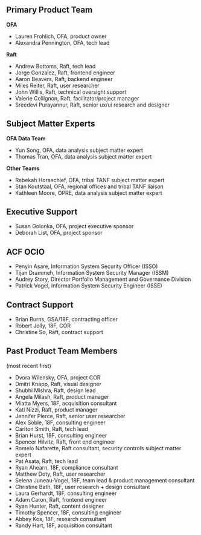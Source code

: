 ## Primary Product Team
**OFA**
* Lauren Frohlich, OFA, product owner
* Alexandra Pennington, OFA, tech lead

**Raft**
* Andrew Bottoms, Raft, tech lead
* Jorge Gonzalez, Raft, frontend engineer
* Aaron Beavers, Raft, backend engineer
* Miles Reiter, Raft, user researcher
* John Willis, Raft, technical oversight support
* Valerie Collignon, Raft, facilitator/project manager
* Sreedevi Purayannur, Raft, senior ux/ui research and designer

## Subject Matter Experts
**OFA Data Team**
* Yun Song, OFA, data analysis subject matter expert
* Thomas Tran, OFA, data analysis subject matter expert

**Other Teams**
* Rebekah Horsechief, OFA, tribal TANF subject matter expert
* Stan Koutstaal, OFA, regional offices and tribal TANF liaison
* Kathleen Moore, OPRE, data analysis subject matter expert

## Executive Support
* Susan Golonka, OFA, project executive sponsor
* Deborah List, OFA, project sponsor

## ACF OCIO
* Penyin Asare, Information System Security Officer (ISSO)
* Tijan Drammeh, Information System Security Manager (ISSM)
* Audrey Story, Director Portfolio Management and Governance Division
* Patrick Vogel, Information System Security Engineer (ISSE)

## Contract Support
* Brian Burns, GSA/18F, contracting officer
* Robert Jolly, 18F, COR
* Christine So, Raft, contract support

## Past Product Team Members
(most recent first)
* Dvora Wilensky, OFA, project COR
* Dmitri Knapp, Raft, visual designer
* Shubhi Mishra, Raft, design lead
* Angela Milash, Raft, product manager
* Miatta Myers, 18F, acquisition consultant
* Kati Nizzi, Raft, product manager
* Jennifer Pierce, Raft, senior user researcher
* Alex Soble, 18F, consulting engineer
* Carlton Smith, Raft, tech lead
* Brian Hurst, 18F, consulting engineer
* Spencer Hilvitz, Raft, front end engineer
* Romelo Nafarette, Raft consultant, security controls subject matter expert
* Pat Asata, Raft, tech lead
* Ryan Ahearn, 18F, compliance consultant
* Matthew Doty, Raft, user researcher
* Selena Juneau-Vogel, 18F, team lead & product management consultant
* Christine Bath, 18F, user research + design consultant
* Laura Gerhardt, 18F, consulting engineer
* Adam Caron, Raft, frontend engineer
* Ryan Hunter, Raft, content designer
* Timothy Spencer, 18F, consulting engineer
* Abbey Kos, 18F, research consultant
* Randy Hart, 18F, acquisition consultant
